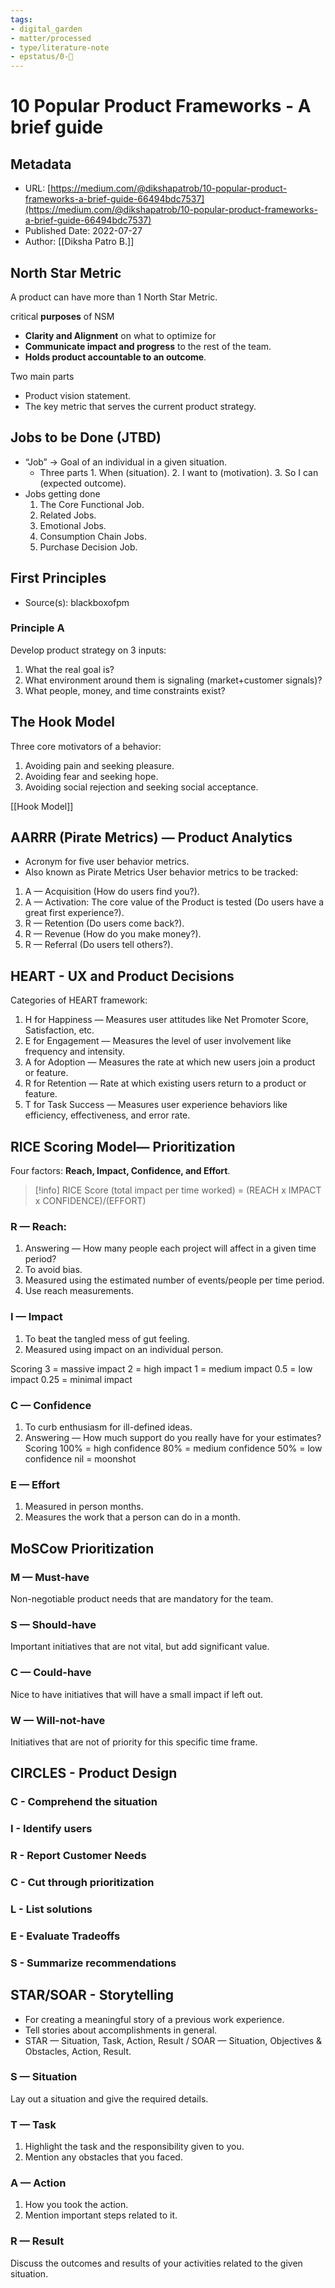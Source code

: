 ```yaml
---
tags: 
- digital_garden
- matter/processed
- type/literature-note
- epstatus/0-🌰
---
```

# 10 Popular Product Frameworks - A brief guide
## Metadata
* URL: [https://medium.com/@dikshapatrob/10-popular-product-frameworks-a-brief-guide-66494bdc7537](https://medium.com/@dikshapatrob/10-popular-product-frameworks-a-brief-guide-66494bdc7537)
* Published Date: 2022-07-27
* Author: [[Diksha Patro B.]]


## North Star Metric
A product can have more than 1 North Star Metric.

critical **purposes** of NSM
* **Clarity and Alignment** on what to optimize for
* **Communicate impact and progress** to the rest of the team.
* **Holds product accountable to an outcome**.

Two main parts
* Product vision statement.
* The key metric that serves the current product strategy.

## Jobs to be Done (JTBD)
* “Job” → Goal of an individual in a given situation.
	* Three parts 1. When (situation). 2. I want to (motivation). 3. So I can (expected outcome).
* Jobs getting done 
	1. The Core Functional Job. 
	2. Related Jobs. 
	3. Emotional Jobs. 
	4. Consumption Chain Jobs. 
	5. Purchase Decision Job.

## First Principles
* Source(s): blackboxofpm
### Principle A
Develop product strategy on 3 inputs: 
1. What the real goal is? 
2. What environment around them is signaling (market+customer signals)? 
3. What people, money, and time constraints exist?

## The Hook Model
Three core motivators of a behavior: 
1. Avoiding pain and seeking pleasure. 
2. Avoiding fear and seeking hope. 
3. Avoiding social rejection and seeking social acceptance.

[[Hook Model]]

## AARRR (Pirate Metrics) — Product Analytics
* Acronym for five user behavior metrics.
* Also known as Pirate Metrics
User behavior metrics to be tracked: 
1. A — Acquisition (How do users find you?). 
2. A — Activation: The core value of the Product is tested (Do users have a great first experience?). 
3. R — Retention (Do users come back?). 
4. R — Revenue (How do you make money?). 
5. R — Referral (Do users tell others?).

## HEART - UX and Product Decisions
Categories of HEART framework: 
1. H for Happiness — Measures user attitudes like Net Promoter Score, Satisfaction, etc. 
2. E for Engagement — Measures the level of user involvement like frequency and intensity. 
3. A for Adoption — Measures the rate at which new users join a product or feature. 
4. R for Retention — Rate at which existing users return to a product or feature. 
5. T for Task Success — Measures user experience behaviors like efficiency, effectiveness, and error rate.

## RICE Scoring Model— Prioritization
Four factors: **Reach, Impact, Confidence, and Effort**.

> [!info]
> RICE Score (total impact per time worked) = (REACH x IMPACT x CONFIDENCE)/(EFFORT)

### R — Reach: 
1. Answering — How many people each project will affect in a given time period?
2. To avoid bias. 
3. Measured using the estimated number of events/people per time period. 
4. Use reach measurements. 

### I — Impact 
1. To beat the tangled mess of gut feeling. 
2. Measured using impact on an individual person. 

Scoring 3 = massive impact 2 = high impact 1 = medium impact 0.5 = low impact 0.25 = minimal impact 

### C — Confidence 
1. To curb enthusiasm for ill-defined ideas. 
2. Answering — How much support do you really have for your estimates? Scoring 100% = high confidence 80% = medium confidence 50% = low confidence nil = moonshot 

### E — Effort 
1. Measured in person months. 
2. Measures the work that a person can do in a month.

## MoSCow Prioritization
### M — Must-have 
Non-negotiable product needs that are mandatory for the team. 

### S — Should-have 
Important initiatives that are not vital, but add significant value. 

### C — Could-have 
Nice to have initiatives that will have a small impact if left out. 

### W — Will-not-have 
Initiatives that are not of priority for this specific time frame.

## CIRCLES - Product Design
### C - Comprehend the situation

### I - Identify users

### R - Report Customer Needs

### C - Cut through prioritization

### L - List solutions

### E - Evaluate Tradeoffs

### S - Summarize recommendations

## STAR/SOAR - Storytelling
* For creating a meaningful story of a previous work experience.
* Tell stories about accomplishments in general.
* STAR — Situation, Task, Action, Result / SOAR — Situation, Objectives & Obstacles, Action, Result.
### S — Situation 
Lay out a situation and give the required details. 

### T — Task 
1. Highlight the task and the responsibility given to you. 
2. Mention any obstacles that you faced. 

### A — Action 
1. How you took the action. 
2. Mention important steps related to it. 

### R — Result 
Discuss the outcomes and results of your activities related to the given situation.

